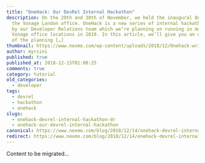 ```yaml
---
title: "OneHack: Our DevRel Internal Hackathon"
description: On the 29th and 30th of November, we held the inaugural OneHack in
  the Vonage London office. OneHack is a new series of internal hackathons run
  by our Developer Relations team which we’re planning on running in more global
  Vonage office locations in 2019. In this article, we’ll give you an overview
  of the planning […]
thumbnail: https://www.nexmo.com/wp-content/uploads/2018/12/Onehack-writeup.png
author: myrsini
published: true
published_at: 2018-12-15T01:00:25
comments: true
category: tutorial
old_categories:
  - developer
tags:
  - devrel
  - hackathon
  - onehack
slugs:
  - onehack-devrel-internal-hackathon-dr
  - onehack-our-devrel-internal-hackathon
canonical: https://www.nexmo.com/blog/2018/12/14/onehack-devrel-internal-hackathon-dr
redirect: https://www.nexmo.com/blog/2018/12/14/onehack-devrel-internal-hackathon-dr
---
```

Content to be migrated...